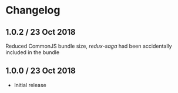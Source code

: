 # Changelog

## 1.0.2 / 23 Oct 2018

Reduced CommonJS bundle size, _redux-saga_ had been accidentally included in the bundle

## 1.0.0 / 23 Oct 2018

* Initial release 

